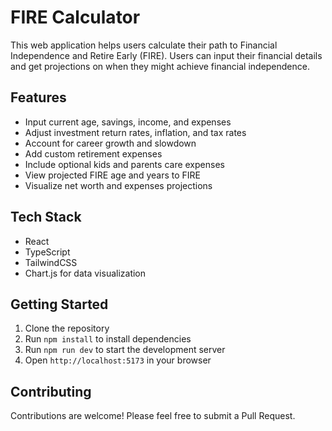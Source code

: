 # FIRE Calculator

This web application helps users calculate their path to Financial Independence and Retire Early (FIRE). Users can input their financial details and get projections on when they might achieve financial independence.

## Features

- Input current age, savings, income, and expenses
- Adjust investment return rates, inflation, and tax rates
- Account for career growth and slowdown
- Add custom retirement expenses
- Include optional kids and parents care expenses
- View projected FIRE age and years to FIRE
- Visualize net worth and expenses projections

## Tech Stack

- React
- TypeScript
- TailwindCSS
- Chart.js for data visualization

## Getting Started

1. Clone the repository
2. Run `npm install` to install dependencies
3. Run `npm run dev` to start the development server
4. Open `http://localhost:5173` in your browser

## Contributing

Contributions are welcome! Please feel free to submit a Pull Request.
